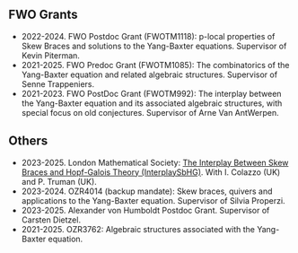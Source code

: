 ## FWO Grants

* 2022-2024. FWO Postdoc Grant (FWOTM1118): p-local properties of Skew Braces and solutions to the Yang-Baxter equations. Supervisor of Kevin Piterman.
* 2021-2025. FWO Predoc Grant (FWOTM1085): The combinatorics of the Yang-Baxter equation and related algebraic structures. Supervisor of Senne Trappeniers.
* 2021-2023. FWO PostDoc Grant (FWOTM992): The interplay between the Yang-Baxter equation and its associated algebraic structures, with special focus on old conjectures. Supervisor of Arne Van AntWerpen. 

## Others

* 2023-2025. London Mathematical Society: [The Interplay Between Skew Braces and Hopf-Galois Theory (InterplaySbHG)](https://interplaysbhg.github.io/index.html). With I. Colazzo (UK) and P. Truman (UK).  
* 2023-2024. OZR4014 (backup mandate): Skew braces, quivers and applications to the Yang-Baxter equation. Supervisor of Silvia Properzi. 
* 2023-2025. Alexander von Humboldt Postdoc Grant. Supervisor of Carsten Dietzel.
* 2021-2025. OZR3762: Algebraic structures associated with the Yang-Baxter equation. 
